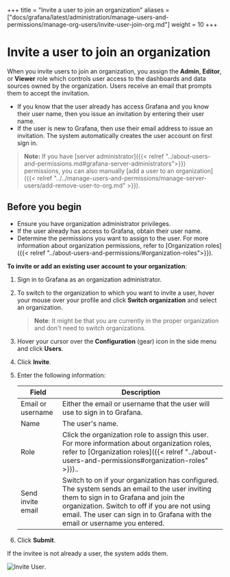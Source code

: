 +++
title = "Invite a user to join an organization"
aliases = ["docs/grafana/latest/administration/manage-users-and-permissions/manage-org-users/invite-user-join-org.md"]
weight = 10
+++

# Invite a user to join an organization

When you invite users to join an organization, you assign the **Admin**, **Editor**, or **Viewer** role which controls user access to the dashboards and data sources owned by the organization. Users receive an email that prompts them to accept the invitation.

- If you know that the user already has access Grafana and you know their user name, then you issue an invitation by entering their user name.
- If the user is new to Grafana, then use their email address to issue an invitation. The system automatically creates the user account on first sign in.

> **Note:** If you have [server administrator]({{< relref "../about-users-and-permissions.md#grafana-server-administrators">}}) permissions, you can also manually [add a user to an organization]({{< relref "../../manage-users-and-permissions/manage-server-users/add-remove-user-to-org.md" >}}).

## Before you begin

- Ensure you have organization administrator privileges.
- If the user already has access to Grafana, obtain their user name.
- Determine the permissions you want to assign to the user. For more information about organization permissions, refer to [Organization roles]({{< relref "../about-users-and-permissions/#organization-roles">}}).

**To invite or add an existing user account to your organization**:

1. Sign in to Grafana as an organization administrator.
1. To switch to the organization to which you want to invite a user, hover your mouse over your profile and click **Switch organization** and select an organization.

   > **Note**: It might be that you are currently in the proper organization and don't need to switch organizations.

1. Hover your cursor over the **Configuration** (gear) icon in the side menu and click **Users**.
1. Click **Invite**.
1. Enter the following information:

   | Field             | Description                                                                                                                                                                                                                                                              |
   | ----------------- | ------------------------------------------------------------------------------------------------------------------------------------------------------------------------------------------------------------------------------------------------------------------------ |
   | Email or username | Either the email or username that the user will use to sign in to Grafana.                                                                                                                                                                                               |
   | Name              | The user's name.                                                                                                                                                                                                                                                         |
   | Role              | Click the organization role to assign this user. For more information about organization roles, refer to [Organization roles]({{< relref "../about-users-and-permissions#organization-roles" >}})..                                                                      |
   | Send invite email | Switch to on if your organization has configured. The system sends an email to the user inviting them to sign in to Grafana and join the organization. Switch to off if you are not using email. The user can sign in to Grafana with the email or username you entered. |

1. Click **Submit**.

If the invitee is not already a user, the system adds them.

![Invite User](/static/img/docs/manage-users/org-invite-user-7-3.png).

